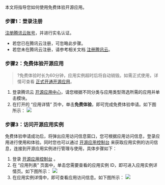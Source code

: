 本文将指导您如何使用免费体验开源应用。

### 步骤1：登录注册
[注册腾讯云账号](https://cloud.tencent.com/register?s_url=https%3A%2F%2Fcloud.tencent.com%2F)，并进行实名认证。
- 若您已在腾讯云注册，可忽略此步骤。
- 若您未在腾讯云注册，请参考相关文档 [注册腾讯云](https://cloud.tencent.com/document/product/378/17985)。

### 步骤2：免费体验开源应用
>?免费体验时长为60分钟，应用实例超时后将自动销毁。如需正式使用，详情可查看 [正式开通开源应用](https://cloud.tencent.com/document/product/1298/49388)。
>
1. 登录腾讯云 [开源应用中心](https://app.cloud.tencent.com/)，请您根据不同分类与应用类型筛选所需的应用并单击模块。
2. 在打开的 “应用详情” 页中，单击**免费体验**，即可完成免费体验申请。如下图所示：
![](https://main.qcloudimg.com/raw/2128096ee8c782221908e64282f7ddb4.png)

### 步骤3：访问开源应用实例
免费体验申请成功后，将弹出应用访问信息窗口，您可根据应用访问信息，登录应用进行使用和体验。同时您也可以通过 [开源应用控制台](https://console.cloud.tencent.com/oac) 来获取应用实例的访问信息，连接到开源应用实例进行管理与使用，具体步骤如下：
1. 登录 [开源应用控制台](https://console.cloud.tencent.com/oac) 。
2. 在 “应用列表” 页面中，单击您需要查看的应用实例 ID，即可进入应用实例详情页。如下图所示：
![](https://qcloudimg.tencent-cloud.cn/raw/4c98157a64e021933b812be39d417e9b.png)
3. 在应用实例详情中，即可查看应用访问信息。如下图所示：
![](https://main.qcloudimg.com/raw/1a46761ac8d964320a1dea9cefbfcaff.png)



